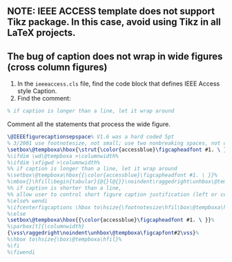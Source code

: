 ## NOTE: IEEE ACCESS template does not support Tikz package. In this case, avoid using Tikz in all LaTeX projects.

## The bug of caption does not wrap in wide figures (cross column figures)
1. In the `ieeeaccess.cls` file, find the code block that defines IEEE Access style Caption.
2. Find the comment:
  ```tex
  % if caption is longer than a line, let it wrap around
  ```
  Comment all the statements that process the wide figure.
  ```tex
  \@IEEEfigurecaptionsepspace% V1.6 was a hard coded 5pt
  % 3/2001 use footnotesize, not small; use two nonbreaking spaces, not one
  \setbox\@tempboxa\hbox{\strut{\color{accessblue}\figcapheadfont #1. \ }\raggedright\figcapfont#2\strut}%
  %\ifdim \wd\@tempboxa >\columnwidth%
  %\ifdim \xfigwd >\columnwidth%
  %% if caption is longer than a line, let it wrap around
  %\setbox\@tempboxa\hbox{{\color{accessblue}\figcapheadfont #1. \ }}%
  %\mbox{}\hfill\begin{tabular}{@{}l@{}}\noindent\raggedright\unhbox\@tempboxa\figcapfont#2\end{tabular}\hfill\mbox{}%
  %% if caption is shorter than a line,
  %% allow user to control short figure caption justification (left or center)
  %\else% wendi
  %\ifcenterfigcaptions \hbox to\hsize{\footnotesize\hfil\box\@tempboxa\hfil}%
  %\else 
  \setbox\@tempboxa\hbox{{\color{accessblue}\figcapheadfont #1. \ }}%
  %\parbox[t]{\columnwidth}
  {\vss\raggedright\noindent\unhbox\@tempboxa\figcapfont#2\vss}%
  %\hbox to\hsize{\box\@tempboxa\hfil}%
  %\fi
  %\fiwendi
  ```
